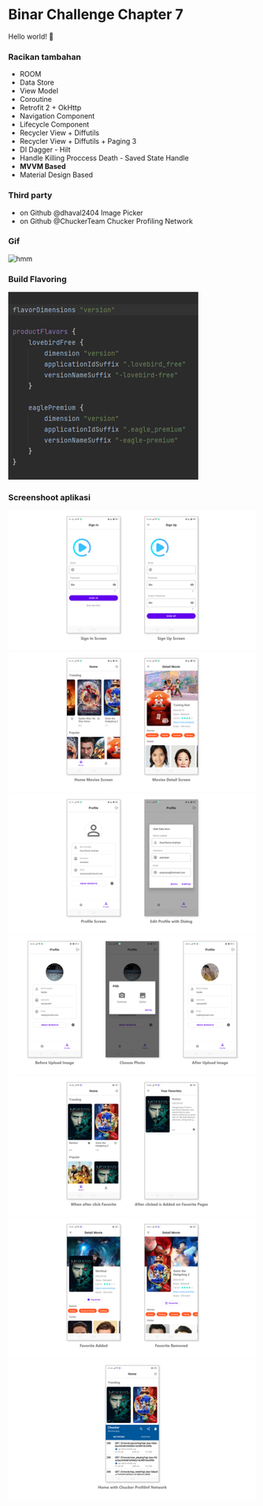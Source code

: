 # Binar Challenge Chapter 7
Hello world! 🚀
### Racikan tambahan
- ROOM
- Data Store
- View Model
- Coroutine
- Retrofit 2 + OkHttp
- Navigation Component
- Lifecycle Component
- Recycler View + Diffutils
- Recycler View + Diffutils + Paging 3
- DI Dagger - Hilt
- Handle Killing Proccess Death - Saved State Handle
- **MVVM Based**
- Material Design Based
### Third party
- on Github @dhaval2404 Image Picker
- on Github @ChuckerTeam Chucker Profiling Network
### Gif
![hmm](https://raw.githubusercontent.com/anantyan/Binar-Android-Chapter-7/main/screenshoot/Record_2022-04-09-03-50-13.gif)
### Build Flavoring
![hmm](https://raw.githubusercontent.com/anantyan/Binar-Android-Chapter-7/main/screenshoot/build-flavoring.png)
### Screenshoot aplikasi
![hmm](https://raw.githubusercontent.com/anantyan/Binar-Android-Chapter-7/main/screenshoot/pages.png)
![hmm](https://raw.githubusercontent.com/anantyan/Binar-Android-Chapter-7/main/screenshoot/pages___1.png)
![hmm](https://raw.githubusercontent.com/anantyan/Binar-Android-Chapter-7/main/screenshoot/pages___2.png)
![hmm](https://raw.githubusercontent.com/anantyan/Binar-Android-Chapter-7/main/screenshoot/pages___3.png)
![hmm](https://raw.githubusercontent.com/anantyan/Binar-Android-Chapter-7/main/screenshoot/pages___4.png)
![hmm](https://raw.githubusercontent.com/anantyan/Binar-Android-Chapter-7/main/screenshoot/pages___5.png)
![hmm](https://raw.githubusercontent.com/anantyan/Binar-Android-Chapter-7/main/screenshoot/pages___6.png)
